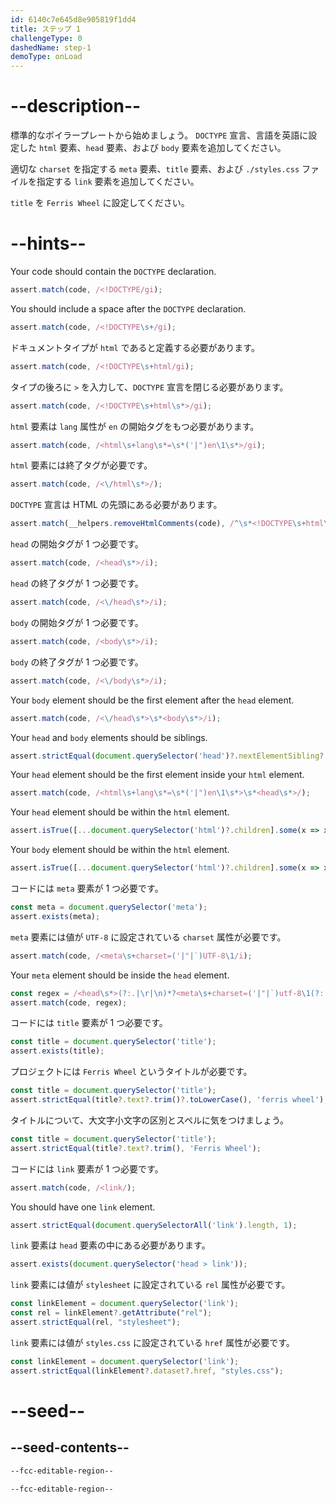 ```yaml
---
id: 6140c7e645d8e905819f1dd4
title: ステップ 1
challengeType: 0
dashedName: step-1
demoType: onLoad
---
```


# --description--

標準的なボイラープレートから始めましょう。 `DOCTYPE` 宣言、言語を英語に設定した `html` 要素、`head` 要素、および `body` 要素を追加してください。

適切な `charset` を指定する `meta` 要素、`title` 要素、および `./styles.css` ファイルを指定する `link` 要素を追加してください。

`title` を `Ferris Wheel` に設定してください。

# --hints--

Your code should contain the `DOCTYPE` declaration.

```js
assert.match(code, /<!DOCTYPE/gi);
```

You should include a space after the `DOCTYPE` declaration.

```js
assert.match(code, /<!DOCTYPE\s+/gi);
```

ドキュメントタイプが `html` であると定義する必要があります。

```js
assert.match(code, /<!DOCTYPE\s+html/gi);
```

タイプの後ろに `>` を入力して、`DOCTYPE` 宣言を閉じる必要があります。

```js
assert.match(code, /<!DOCTYPE\s+html\s*>/gi);
```

`html` 要素は `lang` 属性が `en` の開始タグをもつ必要があります。

```js
assert.match(code, /<html\s+lang\s*=\s*('|")en\1\s*>/gi);
```

`html` 要素には終了タグが必要です。

```js
assert.match(code, /<\/html\s*>/);
```

`DOCTYPE` 宣言は HTML の先頭にある必要があります。

```js
assert.match(__helpers.removeHtmlComments(code), /^\s*<!DOCTYPE\s+html\s*>/i);
```

`head` の開始タグが 1 つ必要です。

```js
assert.match(code, /<head\s*>/i);
```

`head` の終了タグが 1 つ必要です。

```js
assert.match(code, /<\/head\s*>/i);
```

`body` の開始タグが 1 つ必要です。

```js
assert.match(code, /<body\s*>/i);
```

`body` の終了タグが 1 つ必要です。

```js
assert.match(code, /<\/body\s*>/i);
```

Your `body` element should be the first element after the `head` element.

```js
assert.match(code, /<\/head\s*>\s*<body\s*>/i);
```

Your `head` and `body` elements should be siblings.

```js
assert.strictEqual(document.querySelector('head')?.nextElementSibling?.localName, 'body');
```

Your `head` element should be the first element inside your `html` element.

```js
assert.match(code, /<html\s+lang\s*=\s*('|")en\1\s*>\s*<head\s*>/);
```

Your `head` element should be within the `html` element.

```js
assert.isTrue([...document.querySelector('html')?.children].some(x => x?.localName === 'head'));
```

Your `body` element should be within the `html` element.

```js
assert.isTrue([...document.querySelector('html')?.children].some(x => x?.localName === 'body'));
```

コードには `meta` 要素が 1 つ必要です。

```js
const meta = document.querySelector('meta');
assert.exists(meta);
```

`meta` 要素には値が `UTF-8` に設定されている `charset` 属性が必要です。

```js
assert.match(code, /<meta\s+charset=('|"|`)UTF-8\1/i);
```

Your `meta` element should be inside the `head` element.

```js
const regex = /<head\s*>(?:.|\r|\n)*?<meta\s+charset=('|"|`)utf-8\1(?:.|\r|\n)*?<\/head\s*>/i;
assert.match(code, regex);
```

コードには `title` 要素が 1 つ必要です。

```js
const title = document.querySelector('title');
assert.exists(title);
```

プロジェクトには `Ferris Wheel` というタイトルが必要です。

```js
const title = document.querySelector('title');
assert.strictEqual(title?.text?.trim()?.toLowerCase(), 'ferris wheel');
```

タイトルについて、大文字小文字の区別とスペルに気をつけましょう。

```js
const title = document.querySelector('title');
assert.strictEqual(title?.text?.trim(), 'Ferris Wheel');
```

コードには `link` 要素が 1 つ必要です。

```js
assert.match(code, /<link/);
```

You should have one `link` element.

```js
assert.strictEqual(document.querySelectorAll('link').length, 1);
```

`link` 要素は `head` 要素の中にある必要があります。

```js
assert.exists(document.querySelector('head > link'));
```

`link` 要素には値が `stylesheet` に設定されている `rel` 属性が必要です。

```js
const linkElement = document.querySelector('link');
const rel = linkElement?.getAttribute("rel");
assert.strictEqual(rel, "stylesheet");
```

`link` 要素には値が `styles.css` に設定されている `href` 属性が必要です。

```js
const linkElement = document.querySelector('link');
assert.strictEqual(linkElement?.dataset?.href, "styles.css");
```

# --seed--

## --seed-contents--

```html
--fcc-editable-region--

--fcc-editable-region--
```

```css

```
